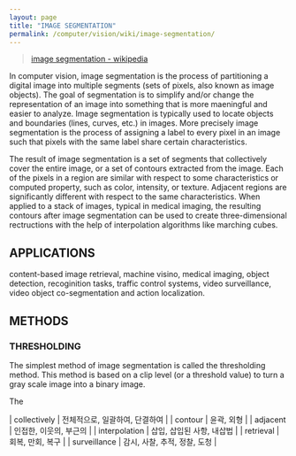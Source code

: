 ```yaml
---
layout: page
title: "IMAGE SEGMENTATION"
permalink: /computer/vision/wiki/image-segmentation/
---
```


> [image segmentation - wikipedia](https://en.wikipedia.org/wiki/Image_segmentation)

In computer vision, image segmentation is the process of partitioning a digital image into multiple segments (sets of pixels, also known as image objects). The goal of segmentation is to simplify and/or change the representation of an image into something that is more maeningful and easier to analyze. Image segmentation is typically used to locate objects and boundaries (lines, curves, etc.) in images. More precisely image segmentation is the process of assigning a label to every pixel in an image such that pixels with the same label share certain characteristics.

The result of image segmentation is a set of segments that collectively cover the entire image, or a set of contours extracted from the image. Each of the pixels in a region are similar with respect to some characteristics or computed property, such as color, intensity, or texture. Adjacent regions are significantly different with respect to the same characteristics. When applied to a stack of images, typical in medical imaging, the resulting contours after image segmentation can be used to create three-dimensional rectructions with the help of interpolation algorithms like marching cubes.

## APPLICATIONS

content-based image retrieval, machine visino, medical imaging, object detection, recoginition tasks, traffic control systems, video surveillance, video object co-segmentation and action localization.

## METHODS

### THRESHOLDING

The simplest method of image segmentation is called the thresholding method. This method is based on a clip level (or a threshold value) to turn a gray scale image into a binary image.

The 


| collectively  | 전체적으로, 일괄하여, 단결하여 |
| contour       | 윤곽, 외형 |
| adjacent      | 인접한, 이웃의, 부근의 |
| interpolation | 삽입, 삽입된 사항, 내삽법 |
| retrieval     | 회복, 만회, 복구 |
| surveillance  | 감시, 사찰, 추적, 정찰, 도청 |

